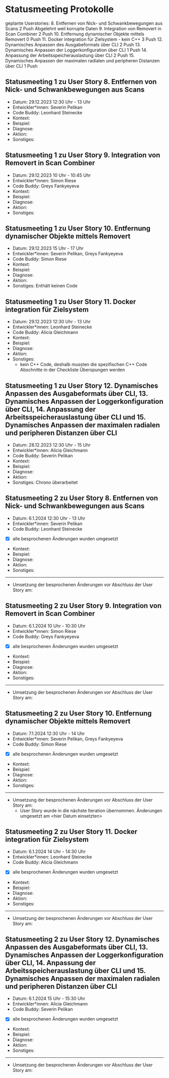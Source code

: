 # Statusmeeting Protokolle

geplante Userstories:
8. Entfernen von Nick- und Schwankbewegungen aus Scans 2 Push Abgelehnt weil korrupte Daten
9. Integration von Removert in Scan Combiner 2 Push
10. Entfernung dynamischer Objekte mittels Removert 0 Push
11. Docker integration für Zielsystem -  kein C++ 3 Push
12. Dynamisches Anpassen des Ausgabeformats über CLI 2 Push
13. Dynamisches Anpassen der Loggerkonfiguration über CLI 1 Push
14. Anpassung der Arbeitsspeicherauslastung über CLI 2 Push
15. Dynamisches Anpassen der maximalen radialen und peripheren Distanzen über CLI 1 Push

## Statusmeeting 1 zu User Story 8. Entfernen von Nick- und Schwankbewegungen aus Scans
- Datum: 29.12.2023 12:30 Uhr - 13 Uhr
- Entwickler\*innen: Severin Pelikan
- Code Buddy: Leonhard Steinecke
- Kontext:
- Beispiel:
- Diagnose:
- Aktion:
- Sonstiges:

## Statusmeeting 1 zu User Story 9. Integration von Removert in Scan Combiner
- Datum: 29.12.2023 10 Uhr - 10:45 Uhr
- Entwickler\*innen: Simon Riese
- Code Buddy: Greys Fankyeyeva
- Kontext:
- Beispiel:
- Diagnose:
- Aktion:
- Sonstiges:

## Statusmeeting 1 zu User Story 10. Entfernung dynamischer Objekte mittels Removert
- Datum: 29.12.2023 15 Uhr - 17 Uhr
- Entwickler\*innen: Severin Pelikan, Greys Fankyeyeva
- Code Buddy: Simon Riese
- Kontext:
- Beispiel:
- Diagnose:
- Aktion:
- Sonstiges: Enthält keinen Code

## Statusmeeting 1 zu User Story 11. Docker integration für Zielsystem 
- Datum: 29.12.2023 12:30 Uhr - 13 Uhr
- Entwickler\*innen: Leonhard Steinecke
- Code Buddy: Alicia Gleichmann
- Kontext:
- Beispiel:
- Diagnose:
- Aktion:
- Sonstiges: 
	- kein C++ Code, deshalb mussten die spezifischen C++ Code Abschnitte in der Checkliste Überspungen werden

## Statusmeeting 1 zu User Story 12. Dynamisches Anpassen des Ausgabeformats über CLI, 13. Dynamisches Anpassen der Loggerkonfiguration über CLI, 14. Anpassung der Arbeitsspeicherauslastung über CLI und 15. Dynamisches Anpassen der maximalen radialen und peripheren Distanzen über CLI
- Datum: 28.12.2023 12:30 Uhr - 15 Uhr
- Entwickler\*innen: Alicia Gleichmann
- Code Buddy: Severin Pelikan
- Kontext:
- Beispiel:
- Diagnose:
- Aktion:
- Sonstiges: Chrono überarbeitet

## Statusmeeting 2 zu User Story 8. Entfernen von Nick- und Schwankbewegungen aus Scans
- Datum: 6.1.2024 12:30 Uhr - 13 Uhr
- Entwickler\*innen: Severin Pelikan
- Code Buddy: Leonhard Steinecke
- [x] alle besprochenen Änderungen wurden umgesetzt 
- Kontext:
- Beispiel:
- Diagnose:
- Aktion:
- Sonstiges:
---
- Umsetzung der besprochenen Änderungen vor Abschluss der User Story am: 

## Statusmeeting 2 zu User Story 9. Integration von Removert in Scan Combiner
- Datum: 6.1.2024 10 Uhr - 10:30 Uhr
- Entwickler\*innen: Simon Riese
- Code Buddy: Greys Fankyeyeva
- [x] alle besprochenen Änderungen wurden umgesetzt 
- Kontext:
- Beispiel:
- Diagnose:
- Aktion:
- Sonstiges:
---
- Umsetzung der besprochenen Änderungen vor Abschluss der User Story am: 

## Statusmeeting 2 zu User Story 10. Entfernung dynamischer Objekte mittels Removert
- Datum: 7.1.2024 12:30 Uhr - 14 Uhr
- Entwickler\*innen: Severin Pelikan, Greys Fankyeyeva
- Code Buddy: Simon Riese
- [x] alle besprochenen Änderungen wurden umgesetzt 
- Kontext:
- Beispiel:
- Diagnose:
- Aktion:
- Sonstiges:
---
- Umsetzung der besprochenen Änderungen vor Abschluss der User Story am: 
	- User Story wurde in die nächste Iteration übernommen. Änderungen umgesetzt am \<hier Datum einsetzten\>

## Statusmeeting 2 zu User Story 11. Docker integration für Zielsystem 
- Datum: 6.1.2024 14 Uhr - 14:30 Uhr
- Entwickler\*innen: Leonhard Steinecke
- Code Buddy: Alicia Gleichmann
- [x] alle besprochenen Änderungen wurden umgesetzt 
- Kontext:
- Beispiel:
- Diagnose:
- Aktion:
- Sonstiges:
---
- Umsetzung der besprochenen Änderungen vor Abschluss der User Story am: 

## Statusmeeting 2 zu User Story 12. Dynamisches Anpassen des Ausgabeformats über CLI, 13. Dynamisches Anpassen der Loggerkonfiguration über CLI, 14. Anpassung der Arbeitsspeicherauslastung über CLI und 15. Dynamisches Anpassen der maximalen radialen und peripheren Distanzen über CLI
- Datum: 6.1.2024 15 Uhr - 15:30 Uhr
- Entwickler\*innen: Alicia Gleichmann
- Code Buddy: Severin Pelikan
- [x] alle besprochenen Änderungen wurden umgesetzt 
- Kontext:
- Beispiel:
- Diagnose:
- Aktion:
- Sonstiges:
---
- Umsetzung der besprochenen Änderungen vor Abschluss der User Story am: 